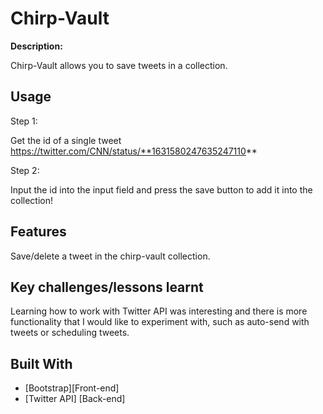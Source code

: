 # Chirp-Vault

<b>Description:</b>

Chirp-Vault allows you to save tweets in a collection.


## Usage
Step 1:

Get the id of a single tweet 
https://twitter.com/CNN/status/**1631580247635247110**


Step 2:

Input the id into the input field and press the save button to add it into the collection!


## Features

Save/delete a tweet in the chirp-vault collection.

## Key challenges/lessons learnt

Learning how to work with Twitter API was interesting and there is more functionality that I would like to experiment with, such as auto-send with tweets or scheduling tweets.

## Built With
- [Bootstrap][Front-end]
- [Twitter API] [Back-end]
